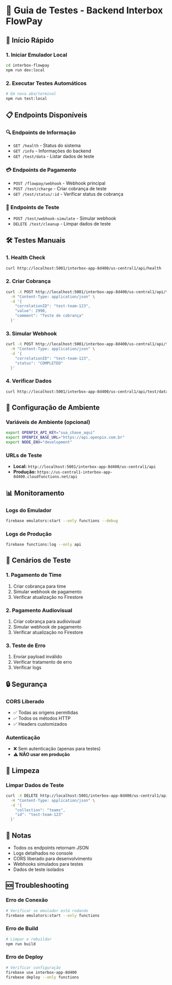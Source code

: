 # 🧪 Guia de Testes - Backend Interbox FlowPay

## 🚀 Início Rápido

### 1. Iniciar Emulador Local

```bash
cd interbox-flowpay
npm run dev:local
```

### 2. Executar Testes Automáticos

```bash
# Em nova aba/terminal
npm run test:local
```

## 📋 Endpoints Disponíveis

### 🔍 Endpoints de Informação

- `GET /health` - Status do sistema
- `GET /info` - Informações do backend
- `GET /test/data` - Listar dados de teste

### 💳 Endpoints de Pagamento

- `POST /flowpay/webhook` - Webhook principal
- `POST /test/charge` - Criar cobrança de teste
- `GET /test/status/:id` - Verificar status de cobrança

### 🧪 Endpoints de Teste

- `POST /test/webhook-simulate` - Simular webhook
- `DELETE /test/cleanup` - Limpar dados de teste

## 🛠️ Testes Manuais

### 1. Health Check

```bash
curl http://localhost:5001/interbox-app-8d400/us-central1/api/health
```

### 2. Criar Cobrança

```bash
curl -X POST http://localhost:5001/interbox-app-8d400/us-central1/api/test/charge \
  -H "Content-Type: application/json" \
  -d '{
    "correlationID": "test-team-123",
    "value": 2990,
    "comment": "Teste de cobrança"
  }'
```

### 3. Simular Webhook

```bash
curl -X POST http://localhost:5001/interbox-app-8d400/us-central1/api/test/webhook-simulate \
  -H "Content-Type: application/json" \
  -d '{
    "correlationID": "test-team-123",
    "status": "COMPLETED"
  }'
```

### 4. Verificar Dados

```bash
curl http://localhost:5001/interbox-app-8d400/us-central1/api/test/data
```

## 🔧 Configuração de Ambiente

### Variáveis de Ambiente (opcional)

```bash
export OPENPIX_API_KEY="sua_chave_aqui"
export OPENPIX_BASE_URL="https://api.openpix.com.br"
export NODE_ENV="development"
```

### URLs de Teste

- **Local:** `http://localhost:5001/interbox-app-8d400/us-central1/api`
- **Produção:** `https://us-central1-interbox-app-8d400.cloudfunctions.net/api`

## 📊 Monitoramento

### Logs do Emulador

```bash
firebase emulators:start --only functions --debug
```

### Logs de Produção

```bash
firebase functions:log --only api
```

## 🎯 Cenários de Teste

### 1. Pagamento de Time

1. Criar cobrança para time
2. Simular webhook de pagamento
3. Verificar atualização no Firestore

### 2. Pagamento Audiovisual

1. Criar cobrança para audiovisual
2. Simular webhook de pagamento
3. Verificar atualização no Firestore

### 3. Teste de Erro

1. Enviar payload inválido
2. Verificar tratamento de erro
3. Verificar logs

## 🔒 Segurança

### CORS Liberado
- ✅ Todas as origens permitidas
- ✅ Todos os métodos HTTP
- ✅ Headers customizados

### Autenticação
- ❌ Sem autenticação (apenas para testes)
- ⚠️ **NÃO usar em produção**

## 🚨 Limpeza

### Limpar Dados de Teste
```bash
curl -X DELETE http://localhost:5001/interbox-app-8d400/us-central1/api/test/cleanup \
  -H "Content-Type: application/json" \
  -d '{
    "collection": "teams",
    "id": "test-team-123"
  }'
```

## 📝 Notas

- Todos os endpoints retornam JSON
- Logs detalhados no console
- CORS liberado para desenvolvimento
- Webhooks simulados para testes
- Dados de teste isolados

## 🆘 Troubleshooting

### Erro de Conexão
```bash
# Verificar se emulador está rodando
firebase emulators:start --only functions
```

### Erro de Build
```bash
# Limpar e rebuildar
npm run build
```

### Erro de Deploy
```bash
# Verificar configuração
firebase use interbox-app-8d400
firebase deploy --only functions
``` 